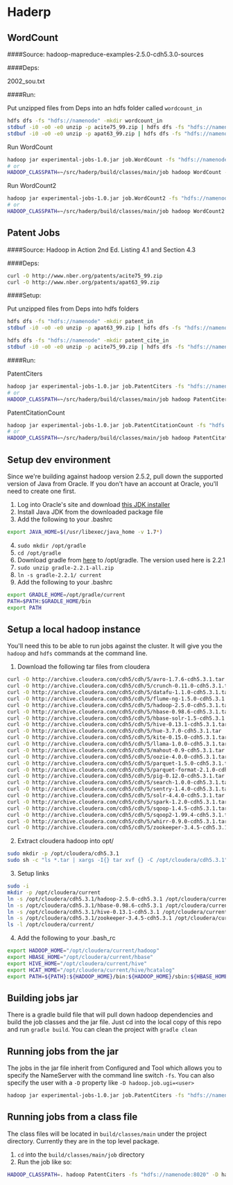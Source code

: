 # Haderp

## WordCount
####Source:
hadoop-mapreduce-examples-2.5.0-cdh5.3.0-sources

####Deps:

2002_sou.txt

####Run:

Put unzipped files from Deps into an hdfs folder called `wordcount_in`
```bash
hdfs dfs -fs "hdfs://namenode" -mkdir wordcount_in
stdbuf -i0 -o0 -e0 unzip -p acite75_99.zip | hdfs dfs -fs "hdfs://namenode" -put - wordcount_in/acite75_99.txt
stdbuf -i0 -o0 -e0 unzip -p apat63_99.zip | hdfs dfs -fs "hdfs://namenode" -put - wordcount_in/apat63_99.txt
```

Run WordCount
```bash
hadoop jar experimental-jobs-1.0.jar job.WordCount -fs "hdfs://namenode" -D hadoop.job.ugi=peteyoung wordcount_in wordcount_out
# or
HADOOP_CLASSPATH=~/src/haderp/build/classes/main/job hadoop WordCount -fs "hdfs://namenode" -D hadoop.job.ugi=peteyoung wordcount_in wordcount_out
```

Run WordCount2
```bash
hadoop jar experimental-jobs-1.0.jar job.WordCount2 -fs "hdfs://namenode" -D hadoop.job.ugi=peteyoung wordcount_in wordcount2_out
# or
HADOOP_CLASSPATH=~/src/haderp/build/classes/main/job hadoop WordCount2 -fs "hdfs://namenode" -D hadoop.job.ugi=peteyoung wordcount_in wordcount2_out
```

## Patent Jobs
####Source:
Hadoop in Action 2nd Ed. Listing 4.1 and Section 4.3

####Deps:

```bash
curl -O http://www.nber.org/patents/acite75_99.zip
curl -O http://www.nber.org/patents/apat63_99.zip
```

####Setup:

Put unzipped files from Deps into hdfs folders
```bash
hdfs dfs -fs "hdfs://namenode" -mkdir patent_in
stdbuf -i0 -o0 -e0 unzip -p apat63_99.zip | hdfs dfs -fs "hdfs://namenode" -put - patent_in/apat63_99.txt

hdfs dfs -fs "hdfs://namenode" -mkdir patent_cite_in
stdbuf -i0 -o0 -e0 unzip -p acite75_99.zip | hdfs dfs -fs "hdfs://namenode" -put - patent_in/acite75_99.txt
```

####Run:

PatentCiters
```bash
hadoop jar experimental-jobs-1.0.jar job.PatentCiters -fs "hdfs://namenode" -D hadoop.job.ugi=peteyoung patent_cite_in patent_cite_out
# or
HADOOP_CLASSPATH=~/src/haderp/build/classes/main/job hadoop PatentCiters -fs "hdfs://namenode" -D hadoop.job.ugi=peteyoung patent_cite_in patent_cite_out
```

PatentCitationCount
```bash
hadoop jar experimental-jobs-1.0.jar job.PatentCitationCount -fs "hdfs://namenode" -D hadoop.job.ugi=peteyoung patent_cite_in patent_count_out
# or
HADOOP_CLASSPATH=~/src/haderp/build/classes/main/job hadoop PatentCitationCount -fs "hdfs://namenode" -D hadoop.job.ugi=peteyoung patent_cite_in patent_count_out
```

## Setup dev environment
Since we're building against hadoop version 2.5.2, pull down the supported version of Java from Oracle. If you don't have an account at Oracle, you'll need to create one first.

1. Log into Oracle's site and download [this JDK installer](http://www.oracle.com/technetwork/java/javase/downloads/java-archive-downloads-javase7-521261.html#jdk-7u72-oth-JPR)
2. Install Java JDK from the downloaded package file
3. Add the following to your .bashrc
```bash
export JAVA_HOME=$(/usr/libexec/java_home -v 1.7*)
```
4. ```sudo mkdir /opt/gradle```
5. ```cd /opt/gradle```
6. Download gradle from [here](http://gradle.org/downloads) to /opt/gradle. The version used here is 2.2.1
7. ```sudo unzip gradle-2.2.1-all.zip```
8. ```ln -s gradle-2.2.1/ current```
9. Add the following to your .bashrc
```bash
export GRADLE_HOME=/opt/gradle/current
PATH=$PATH:$GRADLE_HOME/bin
export PATH
```

## Setup a local hadoop instance
You'll need this to be able to run jobs against the cluster. It will give you the `hadoop` and `hdfs` commands at the command line.

1. Download the following tar files from cloudera
```bash
curl -O http://archive.cloudera.com/cdh5/cdh/5/avro-1.7.6-cdh5.3.1.tar
curl -O http://archive.cloudera.com/cdh5/cdh/5/crunch-0.11.0-cdh5.3.1.tar
curl -O http://archive.cloudera.com/cdh5/cdh/5/datafu-1.1.0-cdh5.3.1.tar
curl -O http://archive.cloudera.com/cdh5/cdh/5/flume-ng-1.5.0-cdh5.3.1.tar
curl -O http://archive.cloudera.com/cdh5/cdh/5/hadoop-2.5.0-cdh5.3.1.tar
curl -O http://archive.cloudera.com/cdh5/cdh/5/hbase-0.98.6-cdh5.3.1.tar
curl -O http://archive.cloudera.com/cdh5/cdh/5/hbase-solr-1.5-cdh5.3.1.tar
curl -O http://archive.cloudera.com/cdh5/cdh/5/hive-0.13.1-cdh5.3.1.tar
curl -O http://archive.cloudera.com/cdh5/cdh/5/hue-3.7.0-cdh5.3.1.tar
curl -O http://archive.cloudera.com/cdh5/cdh/5/kite-0.15.0-cdh5.3.1.tar
curl -O http://archive.cloudera.com/cdh5/cdh/5/llama-1.0.0-cdh5.3.1.tar
curl -O http://archive.cloudera.com/cdh5/cdh/5/mahout-0.9-cdh5.3.1.tar
curl -O http://archive.cloudera.com/cdh5/cdh/5/oozie-4.0.0-cdh5.3.1.tar
curl -O http://archive.cloudera.com/cdh5/cdh/5/parquet-1.5.0-cdh5.3.1.tar
curl -O http://archive.cloudera.com/cdh5/cdh/5/parquet-format-2.1.0-cdh5.3.1.tar
curl -O http://archive.cloudera.com/cdh5/cdh/5/pig-0.12.0-cdh5.3.1.tar
curl -O http://archive.cloudera.com/cdh5/cdh/5/search-1.0.0-cdh5.3.1.tar
curl -O http://archive.cloudera.com/cdh5/cdh/5/sentry-1.4.0-cdh5.3.1.tar
curl -O http://archive.cloudera.com/cdh5/cdh/5/solr-4.4.0-cdh5.3.1.tar
curl -O http://archive.cloudera.com/cdh5/cdh/5/spark-1.2.0-cdh5.3.1.tar
curl -O http://archive.cloudera.com/cdh5/cdh/5/sqoop-1.4.5-cdh5.3.1.tar
curl -O http://archive.cloudera.com/cdh5/cdh/5/sqoop2-1.99.4-cdh5.3.1.tar
curl -O http://archive.cloudera.com/cdh5/cdh/5/whirr-0.9.0-cdh5.3.1.tar
curl -O http://archive.cloudera.com/cdh5/cdh/5/zookeeper-3.4.5-cdh5.3.1.tar
```
2. Extract cloudera hadoop into opt/
```bash
sudo mkdir -p /opt/cloudera/cdh5.3.1
sudo sh -c "ls *.tar | xargs -I{} tar xvf {} -C /opt/cloudera/cdh5.3.1"
```
3. Setup links
```bash
sudo -i
mkdir -p /opt/cloudera/current
ln -s /opt/cloudera/cdh5.3.1/hadoop-2.5.0-cdh5.3.1 /opt/cloudera/current/hadoop
ln -s /opt/cloudera/cdh5.3.1/hbase-0.98.6-cdh5.3.1 /opt/cloudera/current/hbase
ln -s /opt/cloudera/cdh5.3.1/hive-0.13.1-cdh5.3.1 /opt/cloudera/current/hive
ln -s /opt/cloudera/cdh5.3.1/zookeeper-3.4.5-cdh5.3.1 /opt/cloudera/current/zookeeper
ls -l /opt/cloudera/current/
```
4. Add the following to your .bash_rc
```bash
export HADOOP_HOME="/opt/cloudera/current/hadoop"
export HBASE_HOME="/opt/cloudera/current/hbase"
export HIVE_HOME="/opt/cloudera/current/hive"
export HCAT_HOME="/opt/cloudera/current/hive/hcatalog"
export PATH=${PATH}:${HADOOP_HOME}/bin:${HADOOP_HOME}/sbin:${HBASE_HOME}/bin:${HIVE_HOME}/bin:${HCAT_HOME}/bin
```

## Building jobs jar
There is a gradle build file that will pull down hadoop dependencies and build the job classes and the jar file. Just cd into the local copy of this repo and run `gradle build`. You can clean the project with `gradle clean`

## Running jobs from the jar
The jobs in the jar file inherit from Configured and Tool which allows you to specify the NameServer with the command line switch `-fs`. You can also specify the user with a `-D` property like `-D hadoop.job.ugi=<user>`
```bash
hadoop jar experimental-jobs-1.0.jar job.PatentCiters -fs "hdfs://namenode" -D hadoop.job.ugi=peteyoung inputDir outputDir
```

## Running jobs from a class file
The class files will be located in `build/classes/main` under the project directory. Currently they are in the top level package.

1. `cd` into the `build/classes/main/job` directory
2. Run the job like so:
```bash
HADOOP_CLASSPATH=. hadoop PatentCiters -fs "hdfs://namenode:8020" -D hadoop.job.ugi=peteyoung inputDir outputDir
```

